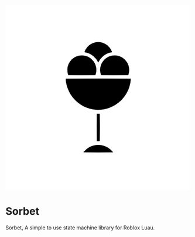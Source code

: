 

<div align="center">
    <img src="brand/Sorbet.png" />
</div>


# Sorbet
Sorbet, A simple to use state machine library for Roblox Luau.
